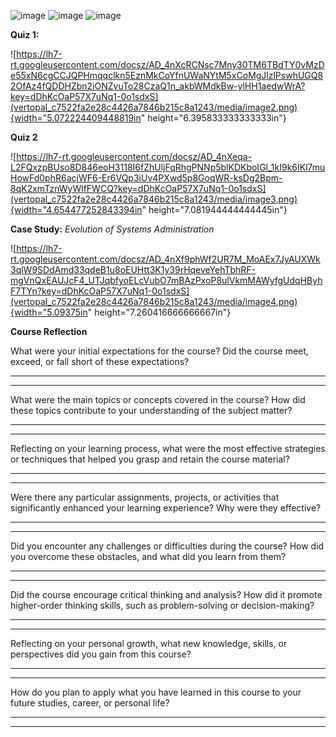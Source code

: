 ![image](https://github.com/user-attachments/assets/eb3a7ddb-e8ca-4aa2-ada4-1077137d3d10)
![image](https://github.com/user-attachments/assets/7b4611d9-9c90-43e7-82cd-62e850a0154f)
![image](https://github.com/user-attachments/assets/88feb5c3-5de3-4f9e-878b-e3d8fcb7dcaf)

**Quiz 1:**

![https://lh7-rt.googleusercontent.com/docsz/AD_4nXcRCNsc7Mny30TM6TBdTY0vMzDe55xN6cgCCJQPHmqqclkn5EznMkCoYfnUWaNYtM5xCoMgJlzlPswhUGQ82OfAz4fQDDHZbn2iONZvuTo28CzaQ1n_akbWMdkBw-ylHH1aedwWrA?key=dDhKcOaP57X7uNq1-0o1sdxS](vertopal_c7522fa2e28c4426a7846b215c8a1243/media/image2.png){width="5.072224409448819in"
height="6.395833333333333in"}

**Quiz 2**

![https://lh7-rt.googleusercontent.com/docsz/AD_4nXeqa-L2FQxzpBUso8D846eoH3118I6fZhUljFqRhgPNNp5blKDKboIGl_1kI9k6IKl7muHowFd0phR6acjWF6-Er6VQp3iUv4PXwd5p8GoqWR-ksDg2Bpm-8qK2xmTznWyWlfFWCQ?key=dDhKcOaP57X7uNq1-0o1sdxS](vertopal_c7522fa2e28c4426a7846b215c8a1243/media/image3.png){width="4.654477252843394in"
height="7.081944444444445in"}

**Case Study:** *Evolution of Systems Administration*

![https://lh7-rt.googleusercontent.com/docsz/AD_4nXf9phWf2UR7M_MoAEx7JyAUXWk3qlW9SDdAmd33qdeB1u8oEUHtt3K1y39rHqeveYehTbhRF-mgVnQxEAUJcF4_UTJqbfyoELcVubO7mBAzPxoP8ulVkmMAWyfgUdqHByhF7TYn?key=dDhKcOaP57X7uNq1-0o1sdxS](vertopal_c7522fa2e28c4426a7846b215c8a1243/media/image4.png){width="5.09375in"
height="7.260416666666667in"}

**Course Reflection**

What were your initial expectations for the course? Did the course meet,
exceed, or fall short of these expectations?

  -----------------------------------------------------------------------

  -----------------------------------------------------------------------

What were the main topics or concepts covered in the course? How did
these topics contribute to your understanding of the subject matter?

  -----------------------------------------------------------------------

  -----------------------------------------------------------------------

Reflecting on your learning process, what were the most effective
strategies or techniques that helped you grasp and retain the course
material?

  -----------------------------------------------------------------------

  -----------------------------------------------------------------------

Were there any particular assignments, projects, or activities that
significantly enhanced your learning experience? Why were they
effective?

  -----------------------------------------------------------------------

  -----------------------------------------------------------------------

Did you encounter any challenges or difficulties during the course? How
did you overcome these obstacles, and what did you learn from them?

  -----------------------------------------------------------------------

  -----------------------------------------------------------------------

Did the course encourage critical thinking and analysis? How did it
promote higher-order thinking skills, such as problem-solving or
decision-making?

  -----------------------------------------------------------------------

  -----------------------------------------------------------------------

Reflecting on your personal growth, what new knowledge, skills, or
perspectives did you gain from this course?

  -----------------------------------------------------------------------

  -----------------------------------------------------------------------

How do you plan to apply what you have learned in this course to your
future studies, career, or personal life?

  -----------------------------------------------------------------------

  -----------------------------------------------------------------------
